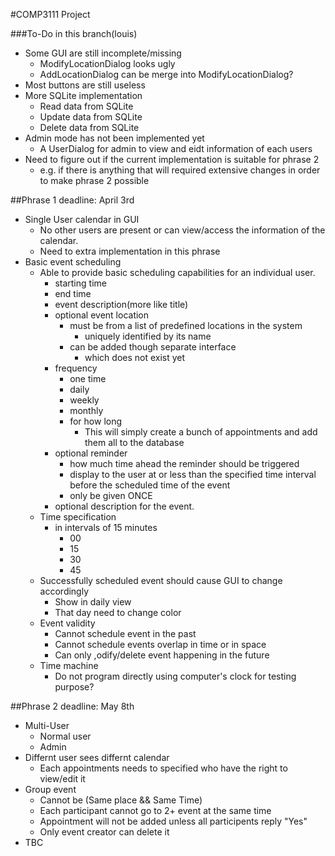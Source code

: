 #COMP3111 Project

###To-Do in this branch(louis)
* Some GUI are still incomplete/missing
	* ModifyLocationDialog looks ugly
	* AddLocationDialog can be merge into ModifyLocationDialog?
* Most buttons are still useless
* More SQLite implementation
	* Read data from SQLite
	* Update data from SQLite
	* Delete data from SQLite
* Admin mode has not been implemented yet
	* A UserDialog for admin to view and eidt information of each users
* Need to figure out if the current implementation is suitable for phrase 2
	* e.g. if there is anything that will required extensive changes in order to make phrase 2 possible

##Phrase 1 deadline: April 3rd

* Single User calendar in GUI
	* No other users are present or can view/access the information of the calendar.
	* Need to extra implementation in this phrase
* Basic event scheduling
	* Able to provide basic scheduling capabilities for an individual user.
		* starting time
		* end time
		* event description(more like title)
		* optional event location
			* must be from a list of predefined locations in the system
				* uniquely identified by its name
			* can be added though separate interface
				* which does not exist yet
		* frequency
			* one time
			* daily
			* weekly
			* monthly
			* for how long
				* This will simply create a bunch of appointments and add them all to the database 
		* optional reminder
			* how much time ahead the reminder should be triggered
			* display to the user at or less than the specified time interval before the scheduled time of the event
			* only be given ONCE
		* optional description for the event.
	* Time specification
		* in intervals of 15 minutes
			* 00
			* 15
			* 30
			* 45
	* Successfully scheduled event should cause GUI to change accordingly
		* Show in daily view
		* That day need to change color
	* Event validity
		* Cannot schedule event in the past
		* Cannot schedule events overlap in time or in space
		* Can only ,odify/delete event happening in the future
	* Time machine
		* Do not program directly using computer's clock for testing purpose?

##Phrase 2 deadline: May 8th

* Multi-User
	* Normal user
	* Admin
* Differnt user sees differnt calendar
	* Each appointments needs to specified who have the right to view/edit it
* Group event
	* Cannot be (Same place && Same Time)
	* Each participant cannot go to 2+ event at the same time
	* Appointment will not be added unless all participents reply "Yes"
	* Only event creator can delete it
* TBC
